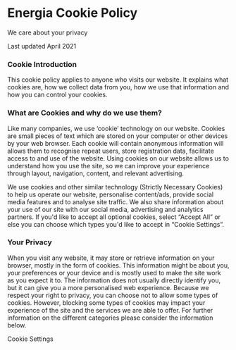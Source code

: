    

Energia Cookie Policy
=====================

We care about your privacy

Last updated April 2021

  

### **Cookie Introduction**

  
This cookie policy applies to anyone who visits our website. It explains what cookies are, how we collect data from you, how we use that information and how you can control your cookies.

  

### **What are Cookies and why do we use them?**

  
Like many companies, we use ‘cookie’ technology on our website. Cookies are small pieces of text which are stored on your computer or other devices by your web browser. Each cookie will contain anonymous information will allows them to recognise repeat users, store registration data, facilitate access to and use of the website. Using cookies on our website allows us to understand how you use the site, so we can improve your experience through layout, navigation, content, and relevant advertising.  
  
We use cookies and other similar technology (Strictly Necessary Cookies) to help us operate our website, personalise content/ads, provide social media features and to analyse site traffic. We also share information about your use of our site with our social media, advertising and analytics partners. If you'd like to accept all optional cookies, select “Accept All” or else you can choose which types you'd like to accept in “Cookie Settings”.

  

### **Your Privacy**

  
When you visit any website, it may store or retrieve information on your browser, mostly in the form of cookies. This information might be about you, your preferences or your device and is mostly used to make the site work as you expect it to. The information does not usually directly identify you, but it can give you a more personalised web experience. Because we respect your right to privacy, you can choose not to allow some types of cookies. However, blocking some types of cookies may impact your experience of the site and the services we are able to offer. For further information on the different categories please consider the information below.

  

Cookie Settings